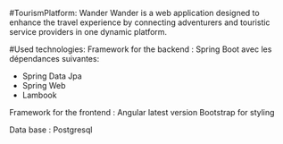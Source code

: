 #TourismPlatform: Wander
Wander is a web application designed to enhance the travel experience by connecting adventurers and touristic service providers in one dynamic platform.

#Used technologies:
Framework for the backend :
Spring Boot avec les dépendances suivantes:
- Spring Data Jpa
- Spring Web
- Lambook

Framework for the frontend :
Angular latest version
Bootstrap for styling

Data base : Postgresql
